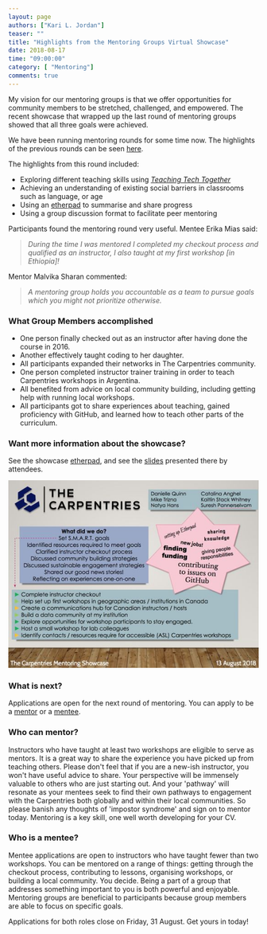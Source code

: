 ```yaml
---
layout: page
authors: ["Kari L. Jordan"]
teaser: ""
title: "Highlights from the Mentoring Groups Virtual Showcase"
date: 2018-08-17
time: "09:00:00"
category: [ "Mentoring"]
comments: true
---
```


My vision for our mentoring groups is that we offer opportunities for community members to be stretched, challenged, and empowered. The recent showcase that wrapped up the last round of mentoring groups showed that all three goals were achieved.

We have been running mentoring rounds for some time now. The highlights of the previous rounds can be seen [here](https://datacarpentry.org/blog/2018/02/Mentoring-Groups-Virtual-Showcase). 

The highlights from this round included:

* Exploring different teaching skills using [*Teaching Tech Together*](http://teachtogether.tech/en/)
* Achieving an understanding of existing social barriers in classrooms such as language, or age 
* Using an [etherpad](https://bio-it-embl.piratenpad.de/2018-CarpentryMentoring) to summarise and share progress 
* Using a group discussion format to facilitate peer mentoring

Participants found the mentoring round very useful. Mentee Erika Mias said:

> *During the time I was mentored I completed my checkout process and qualified as an instructor, I also taught at my first workshop [in Ethiopia]!*

Mentor Malvika Sharan commented: 

> *A mentoring group holds you accountable as a team to pursue goals which you might not prioritize otherwise.*

### What Group Members accomplished 

* One person finally checked out as an instructor after having done the course in 2016.
* Another effectively taught coding to her daughter.
* All participants expanded their networks in The Carpentries community.
* One person completed instructor trainer training in order to teach Carpentries workshops in Argentina.
* All benefited from advice on local community building, including getting help with running local workshops.
* All participants got to share experiences about teaching, gained proficiency with GitHub, and learned how to teach other parts of the curriculum.

### Want more information about the showcase?
See the showcase [etherpad](https://pad.carpentries.org/mentoring-groups), and see the [slides](https://drive.google.com/drive/folders/1i8ozxm5MsiLBU8pPmb_9qJVkMNwZLiVK) presented there by attendees.

![Slide from one of the groups](images/mentoringslide.jpg)

### What is next?
Applications are open for the next round of mentoring. 
You can apply to be a [mentor](https://docs.google.com/forms/d/e/1FAIpQLSfXySJkJrl4uVQyyUmohBnBGlJMfPj7Mis0JqU-awOHvGug2A/viewform) 
or a [mentee](https://docs.google.com/forms/d/e/1FAIpQLSfShPoHabyLUMe5894zn-h5hJGY6OH1sffBYKZML3QfHHfSWQ/viewform). 

### Who can mentor?
Instructors who have taught at least two workshops are eligible to serve as mentors. It is a great way to share the experience you 
have picked up from teaching others. Please don't feel that if you are a new-ish instructor, you won't have useful advice
to share. Your perspective will be immensely valuable to others who are just starting out. And your 'pathway' will resonate as your 
mentees seek to find their own pathways to engagement with the Carpentries both globally and within their local communities. So please banish
any thoughts of 'impostor syndrome' and sign on to mentor today. Mentoring is a key skill, one well worth developing for your CV.

### Who is a mentee?
Mentee applications are open to instructors who have taught fewer than two workshops. You can be mentored on a range 
of things: getting through the checkout process, contributing to lessons, organising workshops, or building a local community. 
You decide. Being a part of a group that addresses something important to you is both powerful and enjoyable. Mentoring groups are beneficial to participants because group members are able to focus on specific goals.

Applications for both roles close on Friday, 31 August. Get yours in today!






